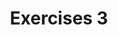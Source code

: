 ---
title: Exercises 3
linktitle: Exercises 3
toc: true
type: docs
draft: false
menu:
  mlis_rl:
    parent: Deterministic Reinforcement Learning
    weight: 9

# Prev/next pager order (if `docs_section_pager` enabled in `params.toml`)
weight: 9
---